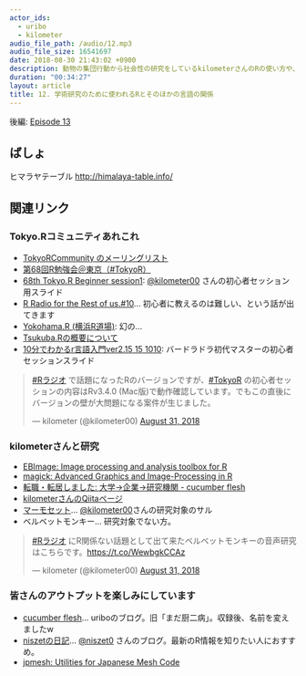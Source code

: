 ```yaml
---
actor_ids:
  - uribo
  - kilometer
audio_file_path: /audio/12.mp3
audio_file_size: 16541697
date: 2018-08-30 21:43:02 +0900
description: 動物の集団行動から社会性の研究をしているkilometerさんのRの使い方や、学術研究としてのRを使った解析結果の共有等について話しました。
duration: "00:34:27"
layout: article
title: 12. 学術研究のために使われるRとそのほかの言語の関係
---
```


後編: [Episode 13](https://rlangradio.org/episode/13)

## ばしょ

ヒマラヤテーブル
http://himalaya-table.info/

## 関連リンク

### Tokyo.Rコミュニティあれこれ

- [TokyoRCommunity のメーリングリスト](http://groups.google.com/group/r-study-tokyo)
- [第68回R勉強会＠東京（#TokyoR）](https://atnd.org/events/94785)
- [68th Tokyo.R Beginner session1](https://speakerdeck.com/kilometer/68th-tokyo-dot-r-beginner-session1): [@kilometer00](https://twitter.com/kilometer00) さんの初心者セッション用スライド
- [R Radio for the Rest of us.#10](https://rlangradio.org/episode/10)... 初心者に教えるのは難しい、という話が出てきます
- [Yokohama.R (横浜R道場)](http://yokohamar.github.io/yokohama.r/): 幻の...
- [Tsukuba.Rの概要について](https://www.yasuhisay.info/entry/20080624/1214212893)
- [10分でわかるr言語入門ver2.15 15 1010](https://www.slideshare.net/akiaki5516/10rver215-15-1010): バードラドラ初代マスターの初心者セッションスライド

<blockquote class="twitter-tweet" data-lang="en"><p lang="ja" dir="ltr"><a href="https://twitter.com/hashtag/R%E3%83%A9%E3%82%B8%E3%82%AA?src=hash&amp;ref_src=twsrc%5Etfw">#Rラジオ</a> で話題になったRのバージョンですが、<a href="https://twitter.com/hashtag/TokyoR?src=hash&amp;ref_src=twsrc%5Etfw">#TokyoR</a> の初心者セッションの内容はRv3.4.0 (Mac版)で動作確認しています。でもこの直後にバージョンの壁が大問題になる案件が生じました。</p>&mdash; kilometer (@kilometer00) <a href="https://twitter.com/kilometer00/status/1035339178911780864?ref_src=twsrc%5Etfw">August 31, 2018</a></blockquote>
<script async src="https://platform.twitter.com/widgets.js" charset="utf-8"></script>

### kilometerさんと研究

- [EBImage: Image processing and analysis toolbox for R](https://www.bioconductor.org/packages/release/bioc/html/EBImage.html)
- [magick: Advanced Graphics and Image-Processing in R](https://cran.r-project.org/web/packages/magick/index.html)
- [転職・転居しました: 大学→企業→研究機関 - cucumber flesh](https://uribo.hatenablog.com/entry/2017/11/02/073239)
- [kilometerさんのQiitaページ](https://qiita.com/kilometer)
- [マーモセット](https://ja.wikipedia.org/wiki/%E3%83%9E%E3%83%BC%E3%83%A2%E3%82%BB%E3%83%83%E3%83%88)... [\@kilometer00](https://twitter.com/kilometer00)さんの研究対象のサル
- ベルベットモンキー... 研究対象でない方。

<blockquote class="twitter-tweet" data-lang="en"><p lang="ja" dir="ltr"><a href="https://twitter.com/hashtag/R%E3%83%A9%E3%82%B8%E3%82%AA?src=hash&amp;ref_src=twsrc%5Etfw">#Rラジオ</a> にR関係ない話題として出て来たベルベットモンキーの音声研究はこちらです。<a href="https://t.co/WewbgkCCAz">https://t.co/WewbgkCCAz</a></p>&mdash; kilometer (@kilometer00) <a href="https://twitter.com/kilometer00/status/1035335678337343488?ref_src=twsrc%5Etfw">August 31, 2018</a></blockquote>
<script async src="https://platform.twitter.com/widgets.js" charset="utf-8"></script>


### 皆さんのアウトプットを楽しみにしています

- [cucumber flesh](http://uribo.hatenablog.com)... uriboのブログ。旧「まだ厨二病」。収録後、名前を変えましたw
- [niszetの日記](https://niszet.hatenablog.com/)... [\@niszet0](https://twitter.com/niszet0) さんのブログ。最新のR情報を知りたい人におすすめ。
- [jpmesh: Utilities for Japanese Mesh Code](https://cran.r-project.org/web/packages/jpmesh/index.html)
